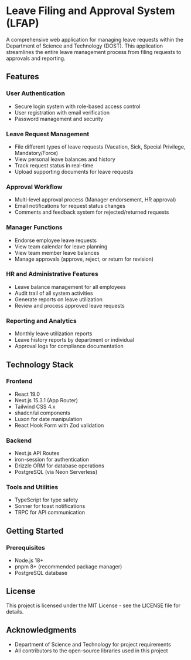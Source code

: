 # Leave Filing and Approval System (LFAP)

A comprehensive web application for managing leave requests within the Department of Science and Technology (DOST). This application streamlines the entire leave management process from filing requests to approvals and reporting.

## Features

### User Authentication

- Secure login system with role-based access control
- User registration with email verification
- Password management and security

### Leave Request Management

- File different types of leave requests (Vacation, Sick, Special Privilege, Mandatory/Force)
- View personal leave balances and history
- Track request status in real-time
- Upload supporting documents for leave requests

### Approval Workflow

- Multi-level approval process (Manager endorsement, HR approval)
- Email notifications for request status changes
- Comments and feedback system for rejected/returned requests

### Manager Functions

- Endorse employee leave requests
- View team calendar for leave planning
- View team member leave balances
- Manage approvals (approve, reject, or return for revision)

### HR and Administrative Features

- Leave balance management for all employees
- Audit trail of all system activities
- Generate reports on leave utilization
- Review and process approved leave requests

### Reporting and Analytics

- Monthly leave utilization reports
- Leave history reports by department or individual
- Approval logs for compliance documentation

## Technology Stack

### Frontend

- React 19.0
- Next.js 15.3.1 (App Router)
- Tailwind CSS 4.x
- shadcn/ui components
- Luxon for date manipulation
- React Hook Form with Zod validation

### Backend

- Next.js API Routes
- iron-session for authentication
- Drizzle ORM for database operations
- PostgreSQL (via Neon Serverless)

### Tools and Utilities

- TypeScript for type safety
- Sonner for toast notifications
- TRPC for API communication

## Getting Started

### Prerequisites

- Node.js 18+
- pnpm 8+ (recommended package manager)
- PostgreSQL database

## License

This project is licensed under the MIT License - see the LICENSE file for details.

## Acknowledgments

- Department of Science and Technology for project requirements
- All contributors to the open-source libraries used in this project
